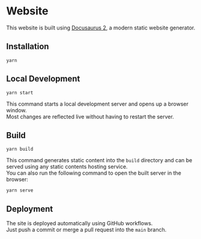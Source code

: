 # Website

This website is built using [Docusaurus 2](https://docusaurus.io), a modern static website generator.

## Installation

```console
yarn
```

## Local Development

```console
yarn start
```

This command starts a local development server and opens up a browser window.  
Most changes are reflected live without having to restart the server.

## Build

```console
yarn build
```

This command generates static content into the `build` directory and can be served using any static contents hosting service.  
You can also run the following command to open the built server in the browser:

```console
yarn serve
```

## Deployment

The site is deployed automatically using GitHub workflows.  
Just push a commit or merge a pull request into the `main` branch.

